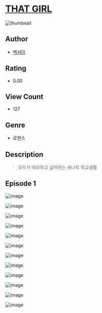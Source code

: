 # [THAT GIRL](https://comic.naver.com/challenge/list?titleId=811286)
![thumbnail](https://image-comic.pstatic.net/user_contents_data/challenge_comic/2023/05/25/346947/upload_3832672367331063097_480x623.jpeg)

## Author
- [백서아](https://comic.naver.com/artistTitle?id=346947)

## Rating
- 0.00

## View Count
- 127

## Genre
- 로맨스

## Description
> 모두가 따라하고 싶어하는 새나의 학교생활


## Episode 1
![image](https://image-comic.pstatic.net/user_contents_data/challenge_comic/2023/05/25/346947/upload_7149858280144201015.jpeg)

![image](https://image-comic.pstatic.net/user_contents_data/challenge_comic/2023/05/25/346947/upload_7305791207399043941.jpeg)

![image](https://image-comic.pstatic.net/user_contents_data/challenge_comic/2023/05/25/346947/upload_7233456338845983025.jpeg)

![image](https://image-comic.pstatic.net/user_contents_data/challenge_comic/2023/05/25/346947/upload_4051094939163504997.jpeg)

![image](https://image-comic.pstatic.net/user_contents_data/challenge_comic/2023/05/25/346947/upload_3978146753641984309.jpeg)

![image](https://image-comic.pstatic.net/user_contents_data/challenge_comic/2023/05/25/346947/upload_3631138457312833633.jpeg)

![image](https://image-comic.pstatic.net/user_contents_data/challenge_comic/2023/05/25/346947/upload_3630239267285066598.jpeg)

![image](https://image-comic.pstatic.net/user_contents_data/challenge_comic/2023/05/25/346947/upload_3546363027760100919.jpeg)

![image](https://image-comic.pstatic.net/user_contents_data/challenge_comic/2023/05/25/346947/upload_3775252567281918308.jpeg)

![image](https://image-comic.pstatic.net/user_contents_data/challenge_comic/2023/05/25/346947/upload_7016948403287372080.jpeg)

![image](https://image-comic.pstatic.net/user_contents_data/challenge_comic/2023/05/25/346947/upload_7149518508784628580.jpeg)

![image](https://image-comic.pstatic.net/user_contents_data/challenge_comic/2023/05/25/346947/upload_3631090294267983458.jpeg)
